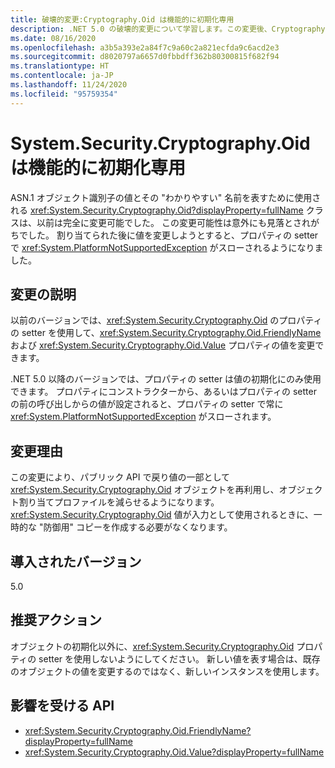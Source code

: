 ```yaml
---
title: 破壊的変更:Cryptography.Oid は機能的に初期化専用
description: .NET 5.0 の破壊的変更について学習します。この変更後、Cryptography.Oid クラスのプロパティ setter は、値を変更しようとしたときに例外をスローするようになりました。
ms.date: 08/16/2020
ms.openlocfilehash: a3b5a393e2a84f7c9a60c2a821ecfda9c6acd2e3
ms.sourcegitcommit: d8020797a6657d0fbbdff362b80300815f682f94
ms.translationtype: HT
ms.contentlocale: ja-JP
ms.lasthandoff: 11/24/2020
ms.locfileid: "95759354"
---
```

# <a name="systemsecuritycryptographyoid-is-functionally-init-only"></a>System.Security.Cryptography.Oid は機能的に初期化専用

ASN.1 オブジェクト識別子の値とその "わかりやすい" 名前を表すために使用される <xref:System.Security.Cryptography.Oid?displayProperty=fullName> クラスは、以前は完全に変更可能でした。 この変更可能性は意外にも見落とされがちでした。 割り当てられた後に値を変更しようとすると、プロパティの setter で <xref:System.PlatformNotSupportedException> がスローされるようになりました。

## <a name="change-description"></a>変更の説明

以前のバージョンでは、<xref:System.Security.Cryptography.Oid> のプロパティの setter を使用して、<xref:System.Security.Cryptography.Oid.FriendlyName> および <xref:System.Security.Cryptography.Oid.Value> プロパティの値を変更できます。

.NET 5.0 以降のバージョンでは、プロパティの setter は値の初期化にのみ使用できます。 プロパティにコンストラクターから、あるいはプロパティの setter の前の呼び出しからの値が設定されると、プロパティの setter で常に <xref:System.PlatformNotSupportedException> がスローされます。

## <a name="reason-for-change"></a>変更理由

この変更により、パブリック API で戻り値の一部として <xref:System.Security.Cryptography.Oid> オブジェクトを再利用し、オブジェクト割り当てプロファイルを減らせるようになります。 <xref:System.Security.Cryptography.Oid> 値が入力として使用されるときに、一時的な "防御用" コピーを作成する必要がなくなります。

## <a name="version-introduced"></a>導入されたバージョン

5.0

## <a name="recommended-action"></a>推奨アクション

オブジェクトの初期化以外に、<xref:System.Security.Cryptography.Oid> プロパティの setter を使用しないようにしてください。 新しい値を表す場合は、既存のオブジェクトの値を変更するのではなく、新しいインスタンスを使用します。

## <a name="affected-apis"></a>影響を受ける API

- <xref:System.Security.Cryptography.Oid.FriendlyName?displayProperty=fullName>
- <xref:System.Security.Cryptography.Oid.Value?displayProperty=fullName>

<!--

### Affected APIs

- `P:System.Security.Cryptography.Oid.FriendlyName`
- `P:System.Security.Cryptography.Oid.Value`

### Category

Cryptography

-->
